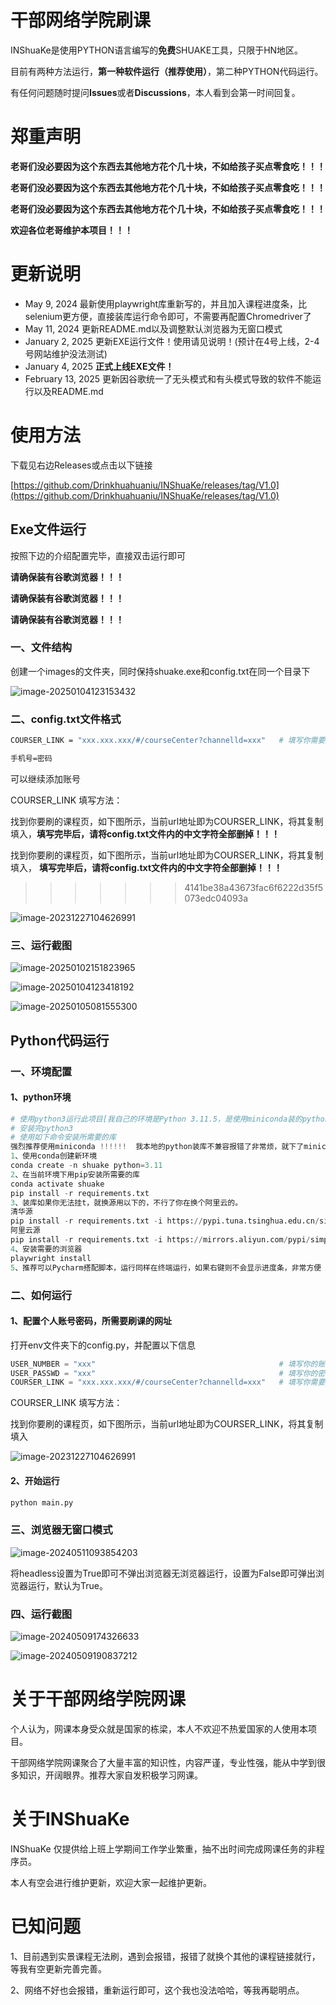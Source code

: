 # 干部网络学院刷课

INShuaKe是使用PYTHON语言编写的**免费**SHUAKE工具，只限于HN地区。

目前有两种方法运行，**第一种软件运行（推荐使用）**，第二种PYTHON代码运行。

有任何问题随时提问**Issues**或者**Discussions**，本人看到会第一时间回复。

# 郑重声明

**老哥们没必要因为这个东西去其他地方花个几十块，不如给孩子买点零食吃！！！**

**老哥们没必要因为这个东西去其他地方花个几十块，不如给孩子买点零食吃！！！**

**老哥们没必要因为这个东西去其他地方花个几十块，不如给孩子买点零食吃！！！**

**欢迎各位老哥维护本项目！！！**

# 更新说明

- May 9, 2024 最新使用playwright库重新写的，并且加入课程进度条，比selenium更方便，直接装库运行命令即可，不需要再配置Chromedriver了
- May 11, 2024 更新README.md以及调整默认浏览器为无窗口模式
- January 2, 2025 更新EXE运行文件！使用请见说明！(预计在4号上线，2-4号网站维护没法测试)
- January 4, 2025 **正式上线EXE文件！**
- February 13, 2025 更新因谷歌统一了无头模式和有头模式导致的软件不能运行以及README.md

# 使用方法

下载见右边Releases或点击以下链接

[https://github.com/Drinkhuahuaniu/INShuaKe/releases/tag/V1.0](https://github.com/Drinkhuahuaniu/INShuaKe/releases/tag/V1.0)

## Exe文件运行

按照下边的介绍配置完毕，直接双击运行即可

**请确保装有谷歌浏览器！！！**

**请确保装有谷歌浏览器！！！**

**请确保装有谷歌浏览器！！！**

### 一、文件结构

创建一个images的文件夹，同时保持shuake.exe和config.txt在同一个目录下

![image-20250104123153432](assets/image-20250104123153432.png)

### 二、config.txt文件格式



```bash
COURSER_LINK = "xxx.xxx.xxx/#/courseCenter?channelld=xxx"   # 填写你需要刷课的网址xxx

手机号=密码
```

可以继续添加账号

COURSER_LINK 填写方法：


找到你要刷的课程页，如下图所示，当前url地址即为COURSER_LINK，将其复制填入，**填写完毕后，请将config.txt文件内的中文字符全部删掉！！！**

找到你要刷的课程页，如下图所示，当前url地址即为COURSER_LINK，将其复制填入，
**填写完毕后，请将config.txt文件内的中文字符全部删掉！！！**
>>>>>>> 4141be38a43673fac6f6222d35f5073edc04093a

![image-20231227104626991](./assets/image-20231227104626991.png)



### 三、运行截图

![image-20250102151823965](./assets/image-20250102151823965.png)

![image-20250104123418192](assets/image-20250104123418192.png)

![image-20250105081555300](assets/image-20250105081555300.png)

## Python代码运行

### 一、环境配置

#### 1、python环境

```python
# 使用python3运行此项目[我自己的环境是Python 3.11.5，是使用miniconda装的python环境比较方便]
# 安装完python3
# 使用如下命令安装所需要的库
强烈推荐使用miniconda !!!!!!  我本地的python装库不兼容报错了非常烦，就下了miniconda创建了一个新环境，把conda环境变量配好
1、使用conda创建新环境
conda create -n shuake python=3.11
2、在当前环境下用pip安装所需要的库
conda activate shuake
pip install -r requirements.txt
3、装库如果你无法挂t，就换源用以下的，不行了你在换个阿里云的。
清华源
pip install -r requirements.txt -i https://pypi.tuna.tsinghua.edu.cn/simple/ 
阿里云源
pip install -r requirements.txt -i https://mirrors.aliyun.com/pypi/simple/
4、安装需要的浏览器
playwright install
5、推荐可以Pycharm搭配脚本，运行同样在终端运行，如果右键则不会显示进度条，非常方便
```

### 二、如何运行

#### 1、配置个人账号密码，所需要刷课的网址

打开env文件夹下的config.py，并配置以下信息

```python
USER_NUMBER = "xxx"                                         # 填写你的账号xxx
USER_PASSWD = "xxx"                                         # 填写你的密码xxx
COURSER_LINK = "xxx.xxx.xxx/#/courseCenter?channelld=xxx"   # 填写你需要刷课的网址xxx
```

COURSER_LINK 填写方法：

找到你要刷的课程页，如下图所示，当前url地址即为COURSER_LINK，将其复制填入

![image-20231227104626991](./assets/image-20231227104626991.png)

#### 2、开始运行

```python
python main.py
```

### 三、浏览器无窗口模式

![image-20240511093854203](./assets/image-20240511093854203.png)

将headless设置为True即可不弹出浏览器无浏览器运行，设置为False即可弹出浏览器运行，默认为True。

### 四、运行截图

![image-20240509174326633](./assets/image-20240509174326633.png)

![image-20240509190837212](./assets/image-20240509190837212.png)

# 关于干部网络学院网课

个人认为，网课本身受众就是国家的栋梁，本人不欢迎不热爱国家的人使用本项目。

干部网络学院网课聚合了大量丰富的知识性，内容严谨，专业性强，能从中学到很多知识，开阔眼界。推荐大家自发积极学习网课。

# 关于INShuaKe

INShuaKe 仅提供给上班上学期间工作学业繁重，抽不出时间完成网课任务的非程序员。

本人有空会进行维护更新，欢迎大家一起维护更新。
# 已知问题
1、目前遇到实景课程无法刷，遇到会报错，报错了就换个其他的课程链接就行，等我有空更新完善完善。

2、网络不好也会报错，重新运行即可，这个我也没法哈哈，等我再聪明点。
